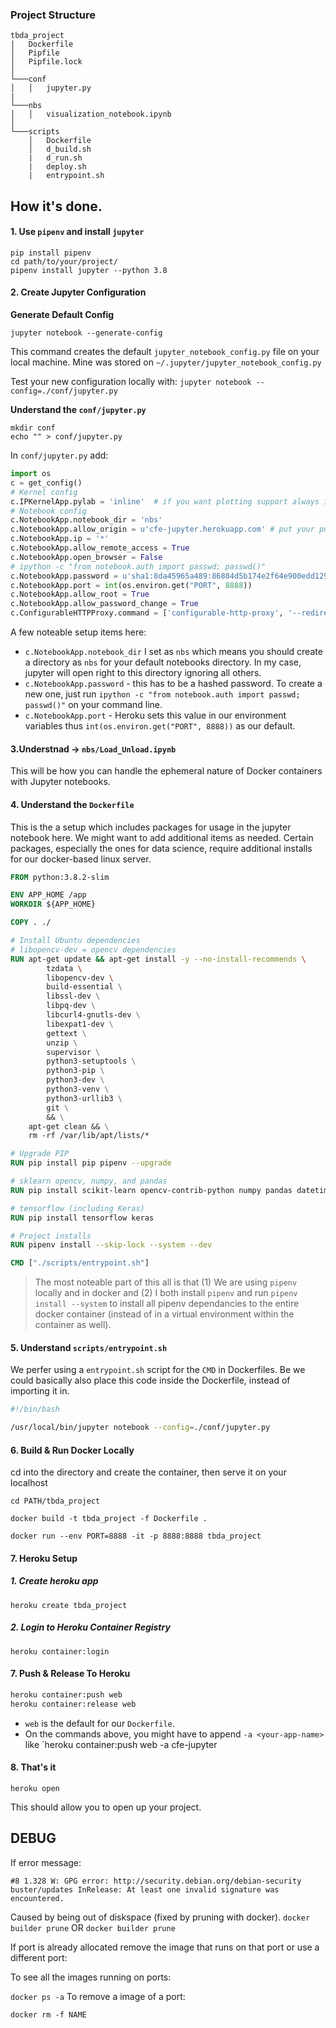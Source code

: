 ###  Project Structure

```
tbda_project
|   Dockerfile
│   Pipfile  
│   Pipfile.lock
│
└───conf
│   │   jupyter.py
|
└───nbs
│   │   visualization_notebook.ipynb
│   
└───scripts
    │   Dockerfile
    │   d_build.sh
    |   d_run.sh
    |   deploy.sh
    |   entrypoint.sh
```

## How it's done.

#### 1. Use `pipenv` and install `jupyter`

```
pip install pipenv
cd path/to/your/project/
pipenv install jupyter --python 3.8
```

#### 2. Create Jupyter Configuration

**Generate Default Config**
```
jupyter notebook --generate-config
```
This command creates the default `jupyter_notebook_config.py` file on your local machine. Mine was stored on `~/.jupyter/jupyter_notebook_config.py`

Test your new configuration locally with: `jupyter notebook --config=./conf/jupyter.py`

**Understand the `conf/jupyter.py`**
```
mkdir conf
echo "" > conf/jupyter.py
```
In `conf/jupyter.py` add:

```python
import os
c = get_config()
# Kernel config
c.IPKernelApp.pylab = 'inline'  # if you want plotting support always in your notebook
# Notebook config
c.NotebookApp.notebook_dir = 'nbs'
c.NotebookApp.allow_origin = u'cfe-jupyter.herokuapp.com' # put your public IP Address here
c.NotebookApp.ip = '*'
c.NotebookApp.allow_remote_access = True
c.NotebookApp.open_browser = False
# ipython -c "from notebook.auth import passwd; passwd()"
c.NotebookApp.password = u'sha1:8da45965a489:86884d5b174e2f64e900edd129b5ef0d2f784a65'
c.NotebookApp.port = int(os.environ.get("PORT", 8888))
c.NotebookApp.allow_root = True
c.NotebookApp.allow_password_change = True
c.ConfigurableHTTPProxy.command = ['configurable-http-proxy', '--redirect-port', '80']
```
A few noteable setup items here:

- `c.NotebookApp.notebook_dir` I set as `nbs` which means you should create a directory as `nbs` for your default notebooks directory. In my case, jupyter will open right to this directory ignoring all others.
- `c.NotebookApp.password` - this has to be a hashed password. To create a new one, just run `ipython -c "from notebook.auth import passwd; passwd()"` on your command line.
- `c.NotebookApp.port` - Heroku sets this value in our environment variables thus `int(os.environ.get("PORT", 8888))` as our default.


#### 3.Understnad -> `nbs/Load_Unload.ipynb`
This will be how you can handle the ephemeral nature of Docker containers with Jupyter notebooks. 


#### 4. Understand the `Dockerfile`
This is the a setup which includes packages for usage in the jupyter notebook here. We might want to add additional items as needed. Certain packages, especially the ones for data science, require additional installs for our docker-based linux server.

```dockerfile
FROM python:3.8.2-slim

ENV APP_HOME /app
WORKDIR ${APP_HOME}

COPY . ./

# Install Ubuntu dependencies
# libopencv-dev = opencv dependencies
RUN apt-get update && apt-get install -y --no-install-recommends \
        tzdata \
        libopencv-dev \ 
        build-essential \
        libssl-dev \
        libpq-dev \
        libcurl4-gnutls-dev \
        libexpat1-dev \
        gettext \
        unzip \
        supervisor \
        python3-setuptools \
        python3-pip \
        python3-dev \
        python3-venv \
        python3-urllib3 \
        git \
        && \
    apt-get clean && \
    rm -rf /var/lib/apt/lists/*

# Upgrade PIP
RUN pip install pip pipenv --upgrade

# sklearn opencv, numpy, and pandas
RUN pip install scikit-learn opencv-contrib-python numpy pandas datetime pytz plotly seaborn psycopg2

# tensorflow (including Keras)
RUN pip install tensorflow keras

# Project installs
RUN pipenv install --skip-lock --system --dev

CMD ["./scripts/entrypoint.sh"]
```
> The most noteable part of this all is that (1) We are using `pipenv` locally and in docker and (2) I both install `pipenv` and run `pipenv install --system` to install all pipenv dependancies to the entire docker container (instead of in a virtual environment within the container as well).

#### 5. Understand `scripts/entrypoint.sh`

We perfer using a `entrypoint.sh` script for the `CMD` in Dockerfiles. Be we could basically also place this code inside the Dockerfile, instead of importing it in.

```bash
#!/bin/bash

/usr/local/bin/jupyter notebook --config=./conf/jupyter.py
```

#### 6. Build & Run Docker Locally

cd into the directory and create the container, then serve it on your localhost

`cd PATH/tbda_project`

`docker build -t tbda_project -f Dockerfile .`

`docker run --env PORT=8888 -it -p 8888:8888 tbda_project`

#### 7. Heroku Setup

##### 1. Create heroku app
```
heroku create tbda_project
```

##### 2. Login to Heroku Container Registry
```
heroku container:login
```

#### 7. Push & Release To Heroku

```bash
heroku container:push web
heroku container:release web 
```

- `web` is the default for our `Dockerfile`. 
- On the commands above, you might have to append `-a <your-app-name>` like `heroku container:push web -a cfe-jupyter 


#### 8. That's it
```
heroku open
```
This should allow you to open up your project.


## DEBUG

If error message:

`#8 1.328 W: GPG error: http://security.debian.org/debian-security buster/updates InRelease: At least one invalid signature was encountered.`

Caused by being out of diskspace (fixed by pruning with docker).
`docker builder prune`
        OR
`docker builder prune`

If port is already allocated remove the image that runs on that port or use a different port:

To see all the images running on ports:

`docker ps -a`
To remove a image of a port:

`docker rm -f NAME`
